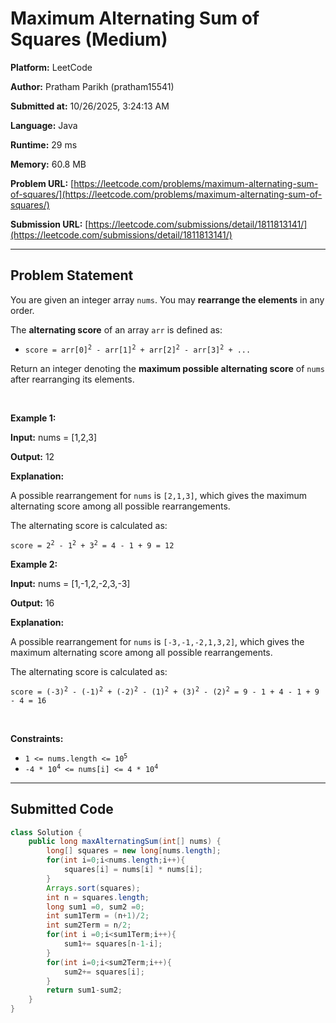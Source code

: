 
# Maximum Alternating Sum of Squares (Medium)

**Platform:** LeetCode  

**Author:** Pratham Parikh (pratham15541)  

**Submitted at:** 10/26/2025, 3:24:13 AM

**Language:** Java  

**Runtime:** 29 ms 

**Memory:** 60.8 MB  

**Problem URL:** [https://leetcode.com/problems/maximum-alternating-sum-of-squares/](https://leetcode.com/problems/maximum-alternating-sum-of-squares/)  

**Submission URL:** [https://leetcode.com/submissions/detail/1811813141/](https://leetcode.com/submissions/detail/1811813141/)  

---

## Problem Statement
<p>You are given an integer array <code>nums</code>. You may <strong>rearrange the elements</strong> in any order.</p>

<p>The <strong>alternating score</strong> of an array <code>arr</code> is defined as:</p>

<ul>
	<li><code>score = arr[0]<sup>2</sup> - arr[1]<sup>2</sup> + arr[2]<sup>2</sup> - arr[3]<sup>2</sup> + ...</code></li>
</ul>

<p>Return an integer denoting the <strong>maximum possible alternating score</strong> of <code>nums</code> after rearranging its elements.</p>

<p>&nbsp;</p>
<p><strong class="example">Example 1:</strong></p>

<div class="example-block">
<p><strong>Input:</strong> <span class="example-io">nums = [1,2,3]</span></p>

<p><strong>Output:</strong> <span class="example-io">12</span></p>

<p><strong>Explanation:</strong></p>

<p>A possible rearrangement for <code>nums</code> is <code>[2,1,3]</code>, which gives the maximum alternating score among all possible rearrangements.</p>

<p>The alternating score is calculated as:</p>

<p><code>score = 2<sup>2</sup> - 1<sup>2</sup> + 3<sup>2</sup> = 4 - 1 + 9 = 12</code></p>
</div>

<p><strong class="example">Example 2:</strong></p>

<div class="example-block">
<p><strong>Input:</strong> <span class="example-io">nums = [1,-1,2,-2,3,-3]</span></p>

<p><strong>Output:</strong> <span class="example-io">16</span></p>

<p><strong>Explanation:</strong></p>

<p>A possible rearrangement for <code>nums</code> is <code>[-3,-1,-2,1,3,2]</code>, which gives the maximum alternating score among all possible rearrangements.</p>

<p>The alternating score is calculated as:</p>

<p><code>score = (-3)<sup>2</sup> - (-1)<sup>2</sup> + (-2)<sup>2</sup> - (1)<sup>2</sup> + (3)<sup>2</sup> - (2)<sup>2</sup> = 9 - 1 + 4 - 1 + 9 - 4 = 16</code></p>
</div>

<p>&nbsp;</p>
<p><strong>Constraints:</strong></p>

<ul>
	<li><code>1 &lt;= nums.length &lt;= 10<sup>5</sup></code></li>
	<li><code>-4 * 10<sup>4</sup> &lt;= nums[i] &lt;= 4 * 10<sup>4</sup></code></li>
</ul>


---

## Submitted Code
```java
class Solution {
    public long maxAlternatingSum(int[] nums) {
        long[] squares = new long[nums.length];
        for(int i=0;i<nums.length;i++){
            squares[i] = nums[i] * nums[i];
        }
        Arrays.sort(squares);
        int n = squares.length;
        long sum1 =0, sum2 =0;
        int sum1Term = (n+1)/2;
        int sum2Term = n/2;
        for(int i =0;i<sum1Term;i++){
            sum1+= squares[n-1-i];
        }
        for(int i=0;i<sum2Term;i++){
            sum2+= squares[i];
        }
        return sum1-sum2;
    }
}
```
